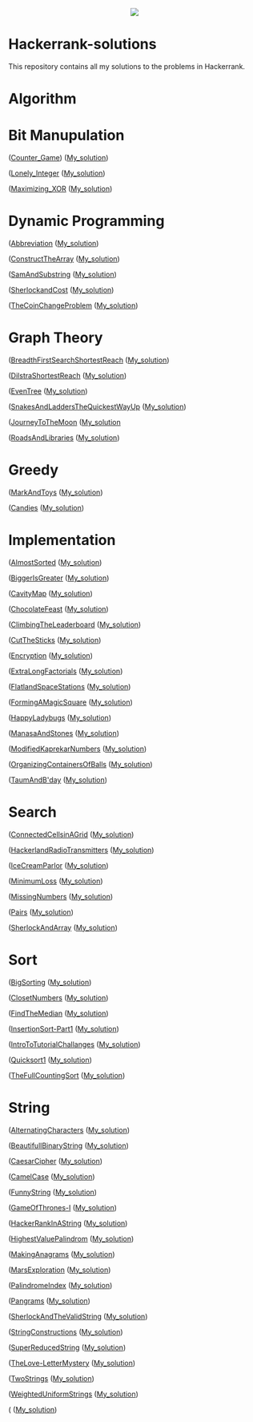 <p align="center"><a href="https://www.hackerrank.com/fidan_rle"><img src="https://i0.wp.com/gradsingames.com/wp-content/uploads/2016/05/856771_668224053197841_1943699009_o.png" ></a></p>

# Hackerrank-solutions

This repository contains all my solutions to the problems in Hackerrank.


# Algorithm 

# Bit Manupulation


([Counter_Game](https://www.hackerrank.com/challenges/counter-game/problem)) ([My_solution](Algorithms/BitManipulation/CounterGame.cpp))

([Lonely_Integer](https://www.hackerrank.com/challenges/lonely-integer/problem) ([My_solution](Algorithms/BitManipulation/LonelyInteger.cpp))

([Maximizing_XOR](https://www.hackerrank.com/challenges/maximizing-xor/problem) ([My_solution](Algorithms/BitManipulation/MaximizingXOR.cpp))

# Dynamic Programming

([Abbreviation](https://www.hackerrank.com/challenges/abbr/problem) ([My_solution](Algorithms/DynamicProgramming/Abbreviation.cpp))

([ConstructTheArray](https://www.hackerrank.com/challenges/construct-the-array/problem) ([My_solution](Algorithms/DynamicProgramming/ConstructTheArray.cpp))

([SamAndSubstring](https://www.hackerrank.com/challenges/sam-and-substrings/problem) ([My_solution](Algorithms/DynamicProgramming/SamAndSubstring.cpp))

([SherlockandCost](https://www.hackerrank.com/challenges/sherlock-and-cost/problem) ([My_solution](Algorithms/DynamicProgramming/SherlockandCost.cpp))

([TheCoinChangeProblem](https://www.hackerrank.com/challenges/coin-change/problem) ([My_solution](Algorithms/DynamicProgramming/TheCoinChangeProblem.cpp))

# Graph Theory

([BreadthFirstSearchShortestReach](https://www.hackerrank.com/challenges/bfsshortreach/problem) ([My_solution](Algorithms/GraphTheory/BreadthFirstSearchShortestReach.cpp))

([DilstraShortestReach](https://www.hackerrank.com/challenges/dijkstrashortreach/problem) ([My_solution](Algorithms/GraphTheory/DilstraShortestReach.cpp))

([EvenTree](https://www.hackerrank.com/challenges/even-tree/problem) ([My_solution](Algorithms/GraphTheory/EvenTree.cpp))

([SnakesAndLaddersTheQuickestWayUp](https://www.hackerrank.com/challenges/the-quickest-way-up/problem) ([My_solution](Algorithms/GraphTheory/SnakesAndLaddersTheQuickestWayUp.cpp))

([JourneyToTheMoon](https://www.hackerrank.com/challenges/journey-to-the-moon/problem) ([My_solution](Algorithms/GraphTheory/JourneyToTheMoon.cpp)

([RoadsAndLibraries](https://www.hackerrank.com/challenges/torque-and-development/problem) ([My_solution](Algorithms/GraphTheory/RoadsAndLibraries.cpp))

# Greedy

([MarkAndToys](https://www.hackerrank.com/challenges/abbr/problem) ([My_solution](Algorithms/Greedy/MarkAndToys.cpp))

([Candies](https://www.hackerrank.com/challenges/mark-and-toys/problemm) ([My_solution](Algorithms/Greedy/Candies.cpp))

# Implementation

([AlmostSorted](https://www.hackerrank.com/challenges/almost-sorted/problem) ([My_solution](Algorithms/Implementation/AlmostSorted.cpp))

([BiggerIsGreater](https://www.hackerrank.com/challenges/bigger-is-greater/problem) ([My_solution](Algorithms/Implementation/BiggerIsGreater.cpp))

([CavityMap](https://www.hackerrank.com/challenges/cavity-map/problem) ([My_solution](Algorithms/Implementation/CavityMap.cpp))

([ChocolateFeast](https://www.hackerrank.com/challenges/chocolate-feast/problem) ([My_solution](Algorithms/Implementation/ChocolateFeast.cpp))

([ClimbingTheLeaderboard](https://www.hackerrank.com/challenges/climbing-the-leaderboard/problem) ([My_solution](Algorithms/Implementation/ClimbingTheLeaderboard.cpp))

([CutTheSticks](https://www.hackerrank.com/challenges/cut-the-sticks/problem) ([My_solution](Algorithms/Implementation/CutTheSticks.cpp))

([Encryption](https://www.hackerrank.com/challenges/encryption/problem) ([My_solution](Algorithms/Implementation/Encryption.cpp))

([ExtraLongFactorials](https://www.hackerrank.com/challenges/extra-long-factorials/problem) ([My_solution](Algorithms/Implementation/ExtraLongFactorials.cpp))

([FlatlandSpaceStations](https://www.hackerrank.com/challenges/flatland-space-stations/problem) ([My_solution](Algorithms/Implementation/FlatlandSpaceStations.cpp))

([FormingAMagicSquare](https://www.hackerrank.com/challenges/magic-square-forming/problem) ([My_solution](Algorithms/Implementation/FormingAMagicSquare.cpp))

([HappyLadybugs](https://www.hackerrank.com/challenges/happy-ladybugs/problem) ([My_solution](Algorithms/Implementation/HappyLadybugs.cpp))

([ManasaAndStones](https://www.hackerrank.com/challenges/manasa-and-stones/problem) ([My_solution](Algorithms/Implementation/ManasaAndStones.cpp))

([ModifiedKaprekarNumbers](https://www.hackerrank.com/challenges/kaprekar-numbers/problem) ([My_solution](Algorithms/Implementation/ModifiedKaprekarNumbers.cpp))

([OrganizingContainersOfBalls](https://www.hackerrank.com/challenges/organizing-containers-of-balls/problem) ([My_solution](Algorithms/Implementation/OrganizingContainersOfBalls.cpp))

([TaumAndB'day](https://www.hackerrank.com/challenges/taum-and-bday/problem) ([My_solution](Algorithms/Implementation/TaumAndB'day.cpp))

# Search

([ConnectedCellsinAGrid]() ([My_solution](ConnectedCellsinAGrid.cpp))

([HackerlandRadioTransmitters](https://www.hackerrank.com/challenges/hackerland-radio-transmitters/problem) ([My_solution](Algorithms/Search/HackerlandRadioTransmitters.cpp))

([IceCreamParlor](https://www.hackerrank.com/challenges/icecream-parlor/problem) ([My_solution](Algorithms/Search/IceCreamParlor.cpp))

([MinimumLoss](https://www.hackerrank.com/challenges/minimum-loss/problem) ([My_solution](Algorithms/Search/MinimumLoss.cpp))

([MissingNumbers](https://www.hackerrank.com/challenges/missing-numbers/problem) ([My_solution](Algorithms/Search/MissingNumbers.cpp))

([Pairs](https://www.hackerrank.com/challenges/pairs/problem) ([My_solution](Algorithms/Search/Pairs.cpp))

([SherlockAndArray](https://www.hackerrank.com/challenges/sherlock-and-array/problem) ([My_solution](Algorithms/Search/SherlockAndArray.cpp))

# Sort

([BigSorting](https://www.hackerrank.com/challenges/big-sorting/problem) ([My_solution](Algorithms/Sorting/BigSorting.cpp))

([ClosetNumbers](https://www.hackerrank.com/challenges/closest-numbers/problem) ([My_solution](Algorithms/Sorting/ClosetNumbers.cpp))

([FindTheMedian](https://www.hackerrank.com/challenges/find-the-median/problem) ([My_solution](Algorithms/Sorting/FindTheMedian.cpp))

([InsertionSort-Part1](https://www.hackerrank.com/challenges/insertionsort1/problem) ([My_solution](Algorithms/Sorting/InsertionSort-Part1.cpp))

([IntroToTutorialChallanges](https://www.hackerrank.com/challenges/big-sorting/problem) ([My_solution](Algorithms/Sorting/IntroToTutorialChallanges.cpp))

([Quicksort1](https://www.hackerrank.com/challenges/quicksort1/problem) ([My_solution](Algorithms/Sorting/Quicksort1.cpp))

([TheFullCountingSort](https://www.hackerrank.com/challenges/countingsort4/problem) ([My_solution](Algorithms/Sorting/TheFullCountingSort.cpp))

# String

([AlternatingCharacters](https://www.hackerrank.com/challenges/alternating-characters/problem) ([My_solution](Algorithms/String/AlternatingCharacters.cpp))

([BeautifullBinaryString](https://www.hackerrank.com/challenges/beautiful-binary-string/problem) ([My_solution](Algorithms/String/BeautifullBinaryString.cpp))

([CaesarCipher](https://www.hackerrank.com/challenges/caesar-cipher-1/problem) ([My_solution](Algorithms/String/CaesarCipher.cpp))

([CamelCase](https://www.hackerrank.com/challenges/camelcase/problem) ([My_solution](Algorithms/String/CamelCase.cpp))

([FunnyString](https://www.hackerrank.com/challenges/funny-string/problem) ([My_solution](Algorithms/String/FunnyString.cpp))

([GameOfThrones-I](https://www.hackerrank.com/challenges/game-of-thrones/problem) ([My_solution](Algorithms/String/GameOfThrones-I.cpp))

([HackerRankInAString](https://www.hackerrank.com/challenges/hackerrank-in-a-string/problem) ([My_solution](Algorithms/String/HackerRankInAString.cpp))

([HighestValuePalindrom](https://www.hackerrank.com/challenges/richie-rich/problem) ([My_solution](Algorithms/String/HighestValuePalindrom.cpp))

([MakingAnagrams](https://www.hackerrank.com/challenges/making-anagrams/problem) ([My_solution](Algorithms/String/MakingAnagrams.cpp))

([MarsExploration](https://www.hackerrank.com/challenges/mars-exploration/problem) ([My_solution](Algorithms/String/MarsExploration.cpp))

([PalindromeIndex](https://www.hackerrank.com/challenges/palindrome-index/problem) ([My_solution](Algorithms/String/PalindromeIndex.cpp))

([Pangrams](https://www.hackerrank.com/challenges/pangrams/problem) ([My_solution](Algorithms/String/Pangrams.cpp))

([SherlockAndTheValidString](https://www.hackerrank.com/challenges/sherlock-and-valid-string/problem) ([My_solution](Algorithms/String/SherlockAndTheValidString.cpp))

([StringConstructions](https://www.hackerrank.com/challenges/string-construction/problem) ([My_solution](Algorithms/String/StringConstructions.cpp))

([SuperReducedString](https://www.hackerrank.com/challenges/reduced-string/problem) ([My_solution](Algorithms/String/SuperReducedString.cpp))

([TheLove-LetterMystery](https://www.hackerrank.com/challenges/the-love-letter-mystery/problem) ([My_solution](Algorithms/String/TheLove-LetterMystery.cpp))

([TwoStrings](https://www.hackerrank.com/challenges/two-strings/problem) ([My_solution](Algorithms/String/TwoStrings.cpp))

([WeightedUniformStrings](https://www.hackerrank.com/challenges/weighted-uniform-string/problem) ([My_solution](Algorithms/String/WeightedUniformStrings.cpp))




([]() ([My_solution]())




